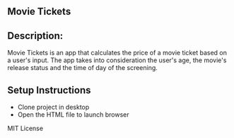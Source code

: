 ## Movie Tickets

## Description: 
Movie Tickets is an app that calculates the price of a movie ticket based on a user's input. 
The app takes into consideration the user's age, the movie's release status 
and the time of day of the screening. 

## Setup Instructions
- Clone project in desktop
- Open the HTML file to launch browser

MIT License
